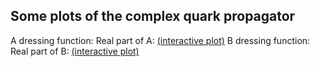 ## Some plots of the complex quark propagator

A dressing function: Real part of A: [(interactive plot)](complex_structure_A.html)
B dressing function: Real part of B: [(interactive plot)](complex_structure_B.html)